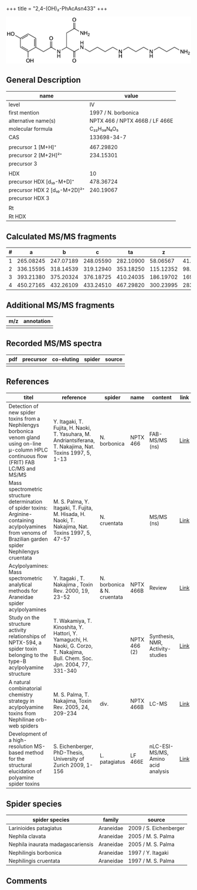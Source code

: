+++
title = "2,4-(OH)₂-PhAcAsn433"
+++

![](/img/2-4-OH2-PhAcAsn433.png)

## General Description

| name                         | value                          |
|------------------------------|--------------------------------|
| level                        | IV                             |
| first mention                | 1997 / N. borbonica            |
| alternative name(s)          | NPTX 466 / NPTX 466B / LF 466E |
| molecular formula            | C₂₂H₃₈N₆O₅                     |
| CAS                          | 133698-34-7                    |
|                              |                                |
| precursor 1 [M+H]⁺           | 467.29820                      |
| precursor 2 [M+2H]²⁺         | 234.15301                      |
| precursor 3                  |                                |
|                              |                                |
| HDX                          | 10                             |
| precursor HDX   [d₁₀-M+D]⁺   | 478.36724                      |
| precursor HDX 2 [d₁₀-M+2D]²⁺ | 240.19067                      |
| precursor HDX 3              |                                |
|                              |                                |
| Rt                           |                                |
| Rt HDX                       |                                |

## Calculated MS/MS fragments

| # | a         | b         | c         | ta        | z         | y         | tz        |
|---|-----------|-----------|-----------|-----------|-----------|-----------|-----------|
| 1 | 265.08245 | 247.07189 | 248.05590 | 282.10900 | 58.06567  | 41.03912  | 75.09222  |
| 2 | 336.15595 | 318.14539 | 319.12940 | 353.18250 | 115.12352 | 98.09697  | 132.15007 |
| 3 | 393.21380 | 375.20324 | 376.18725 | 410.24035 | 186.19702 | 169.17047 | 203.22357 |
| 4 | 450.27165 | 432.26109 | 433.24510 | 467.29820 | 300.23995 | 283.21340 | 317.26650 |

## Additional MS/MS fragments

| m/z       | annotation |
|-----------|------------|
|           |            |

## Recorded MS/MS spectra

| pdf | precursor | co-eluting | spider    | source                              |
|-----|-----------|------------|-----------|-------------------------------------|
|     |           |            |           |                                     |

## References

| titel                                                                                                                                                        | reference                                                                                                                     | spider                      | name         | content                            | link                                                                                                               |
|--------------------------------------------------------------------------------------------------------------------------------------------------------------|-------------------------------------------------------------------------------------------------------------------------------|-----------------------------|--------------|------------------------------------|--------------------------------------------------------------------------------------------------------------------|
| Detection of new spider toxins from a Nephilengys borbonica venom gland using on-line µ-column HPLC continuous flow (FRIT) FAB LC/MS and MS/MS               | Y. Itagaki, T. Fujita, H. Naoki, T. Yasuhara, M. Andriantsiferana, T. Nakajima, Nat. Toxins 1997, 5, 1-13                     | N. borbonica                | NPTX 466     | FAB-MS/MS (ns)                     | [Link](https://onlinelibrary.wiley.com/doi/abs/10.1002/%28SICI%29%281997%295%3A1%3C1%3A%3AAID-NT1%3E3.0.CO%3B2-8)  |
| Mass spectrometric structure determination of spider toxins: Arginine-containing acylpolyamines from venoms of Brazilian garden spider Nephilengys cruentata | M. S. Palma, Y. Itagaki, T. Fujita, M. Hisada, H. Naoki, T. Nakajima, Nat. Toxins 1997, 5, 47-57                              | N. cruentata                |              | MS/MS (ns)                         | [Link](https://onlinelibrary.wiley.com/doi/abs/10.1002/%28SICI%29%281997%295%3A2%3C47%3A%3AAID-NT1%3E3.0.CO%3B2-X) |
| Acylpolyamines: Mass spectrometric analytical methods for Araneidae spider acylpolyamines                                                                    | Y. Itagaki , T. Nakajima , Toxin Rev. 2000, 19, 23-52                                                                         | N. borbonica & N. cruentata | NPTX 466B    | Review                             | [Link](https://www.tandfonline.com/doi/abs/10.1081/TXR-100100314)                                                  |
| Study on the structure activity relationships of NPTX-594, a spider toxin belonging to the type-B acylpolyamine structure                                    | T. Wakamiya, T. Kinoshita, Y. Hattori, Y. Yamaguchi, H. Naoki, G. Corzo, T. Nakajima, Bull. Chem. Soc. Jpn. 2004, 77, 331-340 |                             | NPTX 466 (2) | Synthesis, NMR, Activity-studies   | [Link](https://www.journal.csj.jp/doi/10.1246/bcsj.77.331)                                                         |
| A natural combinatorial chemistry strategy in acylpolyamine toxins from Nephilinae orb-web spiders                                                           | M. S. Palma, T. Nakajima, Toxin Rev. 2005, 24, 209-234                                                                        | div.                        | NPTX 466B    | LC-MS                              | [Link](https://www.tandfonline.com/doi/abs/10.1081/TXR-200057857)                                                  |
| Development of a high-resolution MS-based method for the structural elucidation of polyamine spider toxins                                                   | S. Eichenberger, PhD-Thesis, University of Zurich 2009, 1-156                                                                 | L. patagiatus               | LF 466E      | nLC-ESI-MS/MS, Amino acid analysis | [Link](https://www.zora.uzh.ch/id/eprint/12787/1/Eichenberger.pdf)                                                 |

## Spider species

| spider species                    | family    | source                 |
|-----------------------------------|-----------|------------------------|
| Larinioides patagiatus            | Araneidae | 2009 / S. Eichenberger |
| Nephila clavata                   | Araneidae | 2005 / M. S. Palma     |
| Nephila inaurata madagascariensis | Araneidae | 2005 / M. S. Palma     |
| Nephilingis borbonica             | Araneidae | 1997 / Y. Itagaki      |
| Nephilingis cruentata             | Araneidae | 1997 / M. S. Palma     |

## Comments